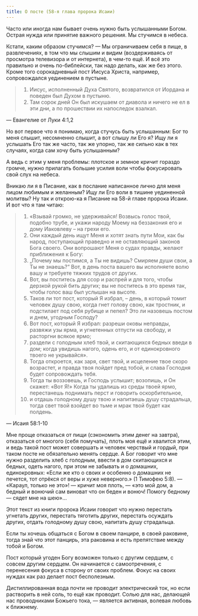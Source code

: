 ```yaml
---
title: О посте (58-я глава пророка Исаии)
---
```

Часто или иногда нам бывает очень нужно быть услышанными Богом. Острая нужда или принятие важного решения. Мы стучимся в небеса.

Кстати, каким образом стучимся? — Мы ограничиваем себя в пище, в развлечениях, в том что мы слышим и видим (воздерживаясь от просмотра телевизора и от интернета), в чем-то ещё. И всё это правильно и очень по-библейски, так надо делать, как же без этого. Кроме того сорокадневный пост Иисуса Христа, например, сопровождался уединением в пустыне.

> 1. Иисус, исполненный Духа Святого, возвратился от Иордана и поведен был Духом в пустыню.
> 2. Там сорок дней Он был искушаем от диавола и ничего не ел в эти дни, а по прошествии их напоследок взалкал.

— Евангелие от Луки 4:1,2

Но вот первое что я понимаю, когда стучусь быть услышанным: Бог то меня слышит, несомненно слышит, а вот слышу ли Его я? Ищу ли я услышать Его так же часто, так же упорно, так же сильно как в тех случаях, когда сам хочу быть услышанным?

А ведь с этим у меня проблемы: плотское и земное кричит гораздо громче, нужно прилагать большие усилия воли чтобы фокусировать свой слух на небеса.

Вникаю ли я в Писание, как в послание написанное лично для меня лицом любимым и желанным? Ищу ли Его воли в тишине уединенной молитвы? Ну так и открою-ка я Писание на 58-й главе пророка Исаии. И вот что я там читаю:

> 1. «Взывай громко, не удерживайся! Возвысь голос твой, подобно трубе, и укажи народу Моему на беззакония его и дому Иаковлеву – на грехи его.
> 2. Они каждый день ищут Меня и хотят знать пути Мои, как бы народ, поступающий праведно и не оставляющий законов Бога своего. Они вопрошают Меня о судах правды, желают приближения к Богу:
> 3. „Почему мы постимся, а Ты не видишь? Смиряем души свои, а Ты не знаешь?“ Вот, в день поста вашего вы исполняете волю вашу и требуете тяжких трудов от других.
> 4. Вот, вы поститесь для ссор и распрей и для того, чтобы дерзкой рукой бить других; вы не поститесь в это время так, чтобы голос ваш был услышан на высоте.
> 5. Таков ли тот пост, который Я избрал, – день, в который томит человек душу свою, когда гнет голову свою, как тростник, и подстилает под себя рубище и пепел? Это ли назовешь постом и днем, угодным Господу?
> 6. Вот пост, который Я избрал: разреши оковы неправды, развяжи узы ярма, и угнетенных отпусти на свободу, и расторгни всякое ярмо;
> 7. раздели с голодным хлеб твой, и скитающихся бедных введи в дом; когда увидишь нагого, одень его, и от единокровного твоего не укрывайся».
> 8. Тогда откроется, как заря, свет твой, и исцеление твое скоро возрастет, и правда твоя пойдет пред тобой, и слава Господня будет сопровождать тебя.
> 9. Тогда ты воззовешь, и Господь услышит; возопишь, и Он скажет: «Вот Я!» Когда ты удалишь из среды твоей ярмо, перестанешь поднимать перст и говорить оскорбительное,
> 10. и отдашь голодному душу твою и напитаешь душу страдальца, тогда свет твой взойдет во тьме и мрак твой будет как полдень.

— Исаия 58:1-10

Мне проще отказаться от пищи (сэкономить этим денег на завтра), отказаться от многого (себя помучать), плоть моя ещё и хвалится этим, и ведь такой пост может совершать и человек черствый и гордый, при таком посте не обязательно менять сердце. А Бог говорит что мне нужно разделить хлеб с голодным, ввести в дом скитающихся и бедных, одеть нагого, при этом не забывать и о домашних, единокровных: «Если же кто о своих и особенно о домашних не печется, тот отрёкся от веры и хуже неверного.» (1 Тимофею 5:8). — «Караул, только не это»! — кричит моя плоть, — «это мой дом, а бедный и вонючий сам виноват что он беден и вонюч! Помогу бедному — сядет мне на шею»…

Этот текст из книги пророка Исаии говорит что нужно перестать угнетать других, перестать тяготить других, перестать осуждать других, отдать голодному душу свою, напитать душу страдальца.

Если ты хочешь общаться с Богом в своем панцире, в своей раковине, тогда знай что этот панцирь, эта раковина и есть препятствие между тобой и Богом.

Пост который угоден Богу возможен только с другим сердцем, с совсем другим сердцем. Он начинается с самоотречения, с перенесения фокуса в сторону от своих проблем. Фокус на своих нуждах как раз делает пост бесполезным.

Дистиллированная вода почти не проводит электрический ток, но если растворить в ней соль, то ещё как проводит. Солью для нас, делающей нас проводниками Божьего тока, — является активная, волевая любовь к ближнему.
